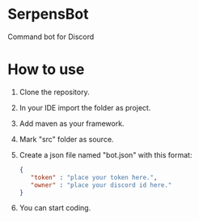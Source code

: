 # SerpensBot
Command bot for Discord

# How to use
1) Clone the repository.
2) In your IDE import the folder as project.
3) Add maven as your framework.
4) Mark "src" folder as source.
6) Create a json file named "bot.json" with this format:

    ```json
    {
       "token" : "place your token here.", 
       "owner" : "place your discord id here."
    }
    ```
    
7) You can start coding.
